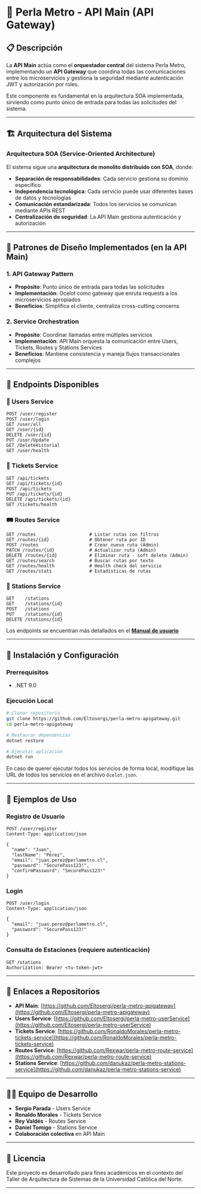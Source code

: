 # 🚉 Perla Metro - API Main (API Gateway)

## 📋 Descripción

La **API Main** actúa como el **orquestador central** del sistema Perla Metro, implementando un **API Gateway** que coordina todas las comunicaciones entre los microservicios y gestiona la seguridad mediante autenticación JWT y autorización por roles.

Este componente es fundamental en la arquitectura SOA implementada, sirviendo como punto único de entrada para todas las solicitudes del sistema.

---

## 🏗️ Arquitectura del Sistema

### Arquitectura SOA (Service-Oriented Architecture)
El sistema sigue una **arquitectura de monolito distribuido con SOA**, donde:

- **Separación de responsabilidades**: Cada servicio gestiona su dominio específico
- **Independencia tecnológica**: Cada servicio puede usar diferentes bases de datos y tecnologías
- **Comunicación estandarizada**: Todos los servicios se comunican mediante APIs REST
- **Centralización de seguridad**: La API Main gestiona autenticación y autorización

---

## 🎯 Patrones de Diseño Implementados (en la API Main)

### 1. **API Gateway Pattern**
- **Propósito**: Punto único de entrada para todas las solicitudes
- **Implementación**: Ocelot como gateway que enruta requests a los microservicios apropiados
- **Beneficios**: Simplifica el cliente, centraliza cross-cutting concerns

### 2. **Service Orchestration**
- **Propósito**: Coordinar llamadas entre múltiples servicios
- **Implementación**: API Main orquesta la comunicación entre Users, Tickets, Routes y Stations Services
- **Beneficios**: Mantiene consistencia y maneja flujos transaccionales complejos


---

## 📡 Endpoints Disponibles


### 👥 Users Service
```http
POST /user/register
POST /user/login
GET /user/all
GET /user/{id}
DELETE /user/{id}
PUT /user/Update
GET /DeleteHistorial
GET /user/health
```

### 🎫 Tickets Service
```http
GET /api/tickets
GET /api/tickets/{id}
POST /api/tickets
PUT /api/tickets/{id}
DELETE /api/tickets/{id}
GET /tickets/health
```

### 🛤️ Routes Service
```http
GET /routes                    # Listar rutas con filtros
GET /routes/{id}               # Obtener ruta por ID
POST /routes                   # Crear nueva ruta (Admin)
PATCH /routes/{id}             # Actualizar ruta (Admin)
DELETE /routes/{id}            # Eliminar ruta - soft delete (Admin)
GET /routes/search             # Buscar rutas por texto
GET /routes/health             # Health check del servicio
GET /routes/stats              # Estadísticas de rutas
```

### 🚉 Stations Service
```http
GET    /stations
GET    /stations/{id}
POST   /stations
PUT    /stations/{id}
DELETE /stations/{id}
```

Los endpoints se encuentran más detallados en el **[Manual de usuario](https://drive.google.com/file/d/1zGKprDLWonnbHCrnyt8xDYySTNcOqb1_/view?usp=sharing)**

---

## 🚀 Instalación y Configuración

### Prerrequisitos
- .NET 9.0

### Ejecución Local
```bash
# Clonar repositorio
git clone https://github.com/Eltosergi/perla-metro-apigateway.git
cd perla-metro-apigateway

# Restaurar dependencias
dotnet restore

# Ejecutar aplicación
dotnet run
```

En caso de querer ejecutar todos los servicios de forma local, modifique las URL de todos los servicios en el archivo `Ocelot.json`.

---

## 📝 Ejemplos de Uso

### Registro de Usuario
```http
POST /user/register
Content-Type: application/json

{
  "name": "Juan",
  "lastName": "Pérez",
  "email": "juan.perez@perlametro.cl",
  "password": "SecurePass123!",
  "confirmPassword": "SecurePass123!"
}
```

### Login
```http
POST /user/login
Content-Type: application/json

{
  "email": "juan.perez@perlametro.cl",
  "password": "SecurePass123!"
}
```

### Consulta de Estaciones (requiere autenticación)
```http
GET /stations
Authorization: Bearer <tu-token-jwt>
```

---

## 🔗 Enlaces a Repositorios

- **API Main**: [https://github.com/Eltosergi/perla-metro-apigateway](https://github.com/Eltosergi/perla-metro-apigateway)
- **Users Service**: [https://github.com/Eltosergi/perla-metro-userService](https://github.com/Eltosergi/perla-metro-userService)
- **Tickets Service**: [https://github.com/RonaldoMorales/perla-metro-tickets-service](https://github.com/RonaldoMorales/perla-metro-tickets-service)
- **Routes Service**: [https://github.com/Rexwar/perla-metro-route-service](https://github.com/Rexwar/perla-metro-route-service)
- **Stations Service**: [https://github.com/danukaz/perla-metro-stations-service](https://github.com/danukaz/perla-metro-stations-service)

---

## 👨‍💻 Equipo de Desarrollo

- **Sergio Parada** - Users Service
- **Ronaldo Morales** - Tickets Service  
- **Rey Valdés** - Routes Service
- **Daniel Tomigo** - Stations Service
- **Colaboración colectiva** en API Main

---

## 📄 Licencia

Este proyecto es desarrollado para fines académicos en el contexto del Taller de Arquitectura de Sistemas de la Universidad Católica del Norte.

---


